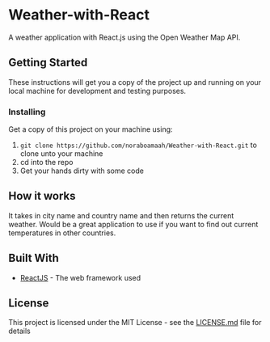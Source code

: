 # Weather-with-React

A weather application with React.js using the Open Weather Map API.

## Getting Started

These instructions will get you a copy of the project up and running on your local machine for development and testing purposes.

### Installing

Get a copy of this project on your machine using:
1. ``` git clone https://github.com/noraboamaah/Weather-with-React.git ``` to clone unto your machine
2. cd into the repo
3. Get your hands dirty with some code

## How it works

It takes in city name and country name and then returns the current weather. Would be a great application to use if you want to find out current temperatures in other countries.

## Built With

- [ReactJS](https://reactjs.org) - The web framework used

## License

This project is licensed under the MIT License - see the [LICENSE.md](LICENSE.md) file for details

